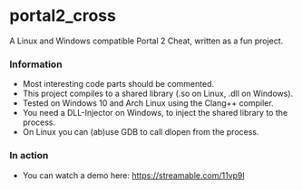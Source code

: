 # portal2_cross

A Linux and Windows compatible Portal 2 Cheat, written as a fun project.

### Information
* Most interesting code parts should be commented.
* This project compiles to a shared library (.so on Linux, .dll on Windows).
* Tested on Windows 10 and Arch Linux using the Clang++ compiler.
* You need a DLL-Injector on Windows, to inject the shared library to the process.
* On Linux you can (ab)use GDB to call dlopen from the process.

### In action
* You can watch a demo here: https://streamable.com/11vp9l
